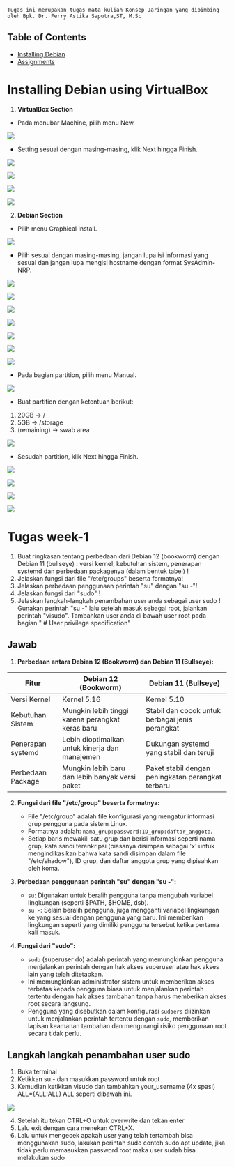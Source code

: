 `Tugas ini merupakan tugas mata kuliah Konsep Jaringan yang dibimbing oleh Bpk. Dr. Ferry Astika Saputra,ST, M.Sc`

## Table of Contents
- [Installing Debian](#installing-debian-using-virtualbox)
- [Assignments](#tugas-week-1)

# Installing Debian using VirtualBox

1. **VirtualBox Section**
- Pada menubar Machine, pilih menu New.

![](../assets/debian1.png)

- Setting sesuai dengan masing-masing, klik Next hingga Finish.

![](../assets/debian2.png)

![](../assets/debian3.png)

![](../assets/debian4.png)

![](../assets/debian5.png)

2. **Debian Section**

- Pilih menu Graphical Install.

![](../assets/debian6.png)

- Pilih sesuai dengan masing-masing, jangan lupa isi informasi yang sesuai dan jangan lupa mengisi hostname dengan format SysAdmin-NRP.

![](../assets/debian7.png)

![](../assets/debian8.png)

![](../assets/debian9.png)

![](../assets/debian10.png)

![](../assets/debian11.png)

![](../assets/debian12.png)

![](../assets/debian13.png)

- Pada bagian partition, pilih menu Manual.

![](../assets/debian14.png)

- Buat partition dengan ketentuan berikut:
1. 20GB -> /
2. 5GB -> /storage
3. (remaining) -> swab area

![](../assets/debian15.png)

- Sesudah partition, klik Next hingga Finish.

![](../assets/debian16.png)

![](../assets/debian17.png)

![](../assets/debian18.png)

![](../assets/debian19.png)


# Tugas week-1


1. Buat ringkasan tentang perbedaan dari Debian 12 (bookworm) dengan Debian 11 (bullseye) : versi kernel, kebutuhan sistem, penerapan systemd dan perbedaan packagenya (dalam bentuk tabel) !
2. Jelaskan fungsi dari file "/etc/groups" beserta formatnya!
3. Jelaskan perbedaan penggunaan perintah "su" dengan "su -"!
4. Jelaskan fungsi dari "sudo" !
5. Jelaskan langkah-langkah penambahan user anda sebagai user sudo ! Gunakan perintah "su -" lalu setelah masuk sebagai root, jalankan perintah "visudo". Tambahkan user anda di bawah user root pada bagian " # User privilege specification"

## Jawab
1. **Perbedaan antara Debian 12 (Bookworm) dan Debian 11 (Bullseye):**

| Fitur                           | Debian 12 (Bookworm)                               | Debian 11 (Bullseye)                             |
|---------------------------------|-----------------------------------------------------|---------------------------------------------------|
| Versi Kernel                    | Kernel 5.16                                         | Kernel 5.10                                       |
| Kebutuhan Sistem                | Mungkin lebih tinggi karena perangkat keras baru    | Stabil dan cocok untuk berbagai jenis perangkat   |
| Penerapan systemd               | Lebih dioptimalkan untuk kinerja dan manajemen      | Dukungan systemd yang stabil dan teruji          |
| Perbedaan Package               | Mungkin lebih baru dan lebih banyak versi paket     | Paket stabil dengan peningkatan perangkat terbaru |

2. **Fungsi dari file "/etc/group" beserta formatnya:**
   - File "/etc/group" adalah file konfigurasi yang mengatur informasi grup pengguna pada sistem Linux.
   - Formatnya adalah: `nama_grup:password:ID_grup:daftar_anggota`.
   - Setiap baris mewakili satu grup dan berisi informasi seperti nama grup, kata sandi terenkripsi (biasanya disimpan sebagai 'x' untuk mengindikasikan bahwa kata sandi disimpan dalam file "/etc/shadow"), ID grup, dan daftar anggota grup yang dipisahkan oleh koma.

3. **Perbedaan penggunaan perintah "su" dengan "su -":**
   - `su`: Digunakan untuk beralih pengguna tanpa mengubah variabel lingkungan (seperti $PATH, $HOME, dsb).
   - `su -`: Selain beralih pengguna, juga mengganti variabel lingkungan ke yang sesuai dengan pengguna yang baru. Ini memberikan lingkungan seperti yang dimiliki pengguna tersebut ketika pertama kali masuk.

4. **Fungsi dari "sudo":**
   - `sudo` (superuser do) adalah perintah yang memungkinkan pengguna menjalankan perintah dengan hak akses superuser atau hak akses lain yang telah ditetapkan.
   - Ini memungkinkan administrator sistem untuk memberikan akses terbatas kepada pengguna biasa untuk menjalankan perintah tertentu dengan hak akses tambahan tanpa harus memberikan akses root secara langsung.
   - Pengguna yang disebutkan dalam konfigurasi `sudoers` diizinkan untuk menjalankan perintah tertentu dengan `sudo`, memberikan lapisan keamanan tambahan dan mengurangi risiko penggunaan root secara tidak perlu.


## Langkah langkah penambahan user sudo


1. Buka terminal
2. Ketikkan su - dan masukkan password untuk root
3. Kemudian ketikkan visudo dan tambahkan your_username (4x spasi) ALL=(ALL:ALL) ALL seperti dibawah ini.

  ![](../assets/debian20.png)

4. Setelah itu tekan CTRL+O untuk overwrite dan tekan enter
5. Lalu exit dengan cara menekan CTRL+X.
6. Lalu untuk mengecek apakah user yang telah tertambah bisa menggunakan sudo, lakukan perintah sudo contoh sudo apt update, jika tidak perlu memasukkan password root maka user sudah bisa melakukan sudo
